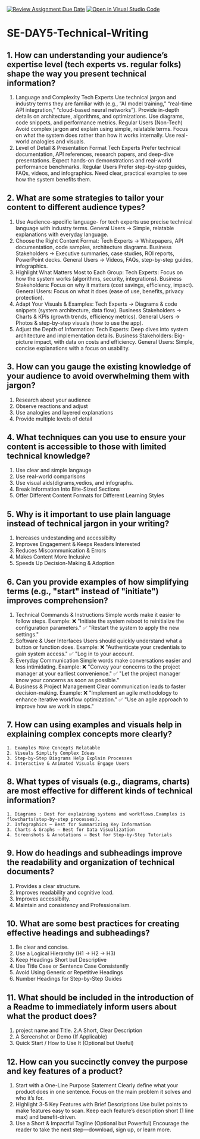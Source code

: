 [![Review Assignment Due Date](https://classroom.github.com/assets/deadline-readme-button-22041afd0340ce965d47ae6ef1cefeee28c7c493a6346c4f15d667ab976d596c.svg)](https://classroom.github.com/a/zsAR-pyY)
[![Open in Visual Studio Code](https://classroom.github.com/assets/open-in-vscode-2e0aaae1b6195c2367325f4f02e2d04e9abb55f0b24a779b69b11b9e10269abc.svg)](https://classroom.github.com/online_ide?assignment_repo_id=18458336&assignment_repo_type=AssignmentRepo)
# SE-DAY5-Technical-Writing
## 1. How can understanding your audience’s expertise level (tech experts vs. regular folks) shape the way you present technical information?
1. Language and Complexity
    Tech Experts
  Use technical jargon and industry terms they are familiar with (e.g., “AI model training,” “real-time API integration,” “cloud-based neural networks”).
 Provide in-depth details on architecture, algorithms, and optimizations.
 Use diagrams, code snippets, and performance metrics.
   Regular Users (Non-Tech)
 Avoid complex jargon and explain using simple, relatable terms.
 Focus on what the system does rather than how it works internally.
 Use real-world analogies and visuals.
2.  Level of Detail & Presentation Format
   Tech Experts
  Prefer technical documentation, API references, research papers, and deep-dive presentations.
  Expect hands-on demonstrations and real-world performance benchmarks.
   Regular Users
   Prefer step-by-step guides, FAQs, videos, and infographics.
   Need clear, practical examples to see how the system benefits them.

## 2. What are some strategies to tailor your content to different audience types?
 1. Use Audience-specific language- for tech experts use precise technical language with industry terms.
  General Users → Simple, relatable explanations with everyday language.
 2. Choose the Right Content Format: Tech Experts → Whitepapers, API documentation, code samples, architecture diagrams.
 Business Stakeholders → Executive summaries, case studies, ROI reports, PowerPoint decks.
 General Users → Videos, FAQs, step-by-step guides, infographics.
 3. Highlight What Matters Most to Each Group: Tech Experts: Focus on how the system works (algorithms, security, integrations).
  Business Stakeholders: Focus on why it matters (cost savings, efficiency, impact).
  General Users: Focus on what it does (ease of use, benefits, privacy protection).
 4. Adapt Your Visuals & Examples: Tech Experts → Diagrams & code snippets (system architecture, data flow).
 Business Stakeholders → Charts & KPIs (growth trends, efficiency metrics).
 General Users → Photos & step-by-step visuals (how to use the app).
 5. Adjust the Depth of Information: Tech Experts: Deep dives into system architecture and implementation details.
 Business Stakeholders: Big-picture impact, with data on costs and efficiency.
 General Users: Simple, concise explanations with a focus on usability.
## 3. How can you gauge the existing knowledge of your audience to avoid overwhelming them with jargon?
  1. Research about your audience
  2. Observe reactions and adjust
  3. Use analogies and layered explanations
  4. Provide multiple levels of detail
## 4. What techniques can you use to ensure your content is accessible to those with limited technical knowledge?
   1. Use clear and simple langauge
   2. Use real-world comparisons
   3. Use visual aids(digrams,vedios, and infographs.
   4. Break Information Into Bite-Sized Sections
   5. Offer Different Content Formats for Different Learning Styles
## 5. Why is it important to use plain language instead of technical jargon in your writing?
  1. Increases undestanding and accessibilty
  2.  Improves Engagement & Keeps Readers Interested
  3.  Reduces Miscommunication & Errors
  4.  Makes Content More Inclusive
  5.  Speeds Up Decision-Making & Adoption
## 6. Can you provide examples of how simplifying terms (e.g., "start" instead of "initiate") improves comprehension?
  1. Technical Commands & Instructions
 Simple words make it easier to follow steps.
 Example:
❌ "Initiate the system reboot to reinitialize the configuration parameters."
✅ "Restart the system to apply the new settings."
  2.  Software & User Interfaces
 Users should quickly understand what a button or function does.
 Example:
❌ "Authenticate your credentials to gain system access."
✅ "Log in to your account.
  3. Everyday Communication
 Simple words make conversations easier and less intimidating.
 Example:
❌ "Convey your concerns to the project manager at your earliest convenience."
✅ "Let the project manager know your concerns as soon as possible."
  4. Business & Project Management
 Clear communication leads to faster decision-making.
 Example:
❌ "Implement an agile methodology to enhance iterative workflow optimization."
✅ "Use an agile approach to improve how we work in steps."
## 7. How can using examples and visuals help in explaining complex concepts more clearly?
    1. Examples Make Concepts Relatable
    2. Visuals Simplify Complex Ideas
    3. Step-by-Step Diagrams Help Explain Processes
    4. Interactive & Animated Visuals Engage Users
## 8. What types of visuals (e.g., diagrams, charts) are most effective for different kinds of technical information?
    1. Diagrams : Best for explaining systems and workflows.Examples is flowcharts(step-by-step processes).
    2. Infographics – Best for Summarizing Key Information
    3. Charts & Graphs – Best for Data Visualization
    4. Screenshots & Annotations – Best for Step-by-Step Tutorials
## 9. How do headings and subheadings improve the readability and organization of technical documents?
  1. Provides a clear structure.
  2. Improves readability and cognitive load.
  3. Improves accessibilty.
  4. Maintain and consistency and Professionalism.
## 10. What are some best practices for creating effective headings and subheadings?
  1. Be clear and concise.
  2. Use a Logical Hierarchy (H1 → H2 → H3)
  3. Keep Headings Short but Descriptive
  4. Use Title Case or Sentence Case Consistently
  5. Avoid Using Generic or Repetitive Headings
  6. Number Headings for Step-by-Step Guides
## 11. What should be included in the introduction of a Readme to immediately inform users about what the product does?
1. project name and Title.
2.A Short, Clear Description
3. A Screenshot or Demo (If Applicable)
4. Quick Start / How to Use It (Optional but Useful)
## 12. How can you succinctly convey the purpose and key features of a product?
1. Start with a One-Line Purpose Statement
  Clearly define what your product does in one sentence.
  Focus on the main problem it solves and who it’s for.
2. Highlight 3-5 Key Features with Brief Descriptions
  Use bullet points to make features easy to scan.
  Keep each feature’s description short (1 line max) and benefit-driven.
3. Use a Short & Impactful Tagline (Optional but Powerful)
  Encourage the reader to take the next step—download, sign up, or learn more.

